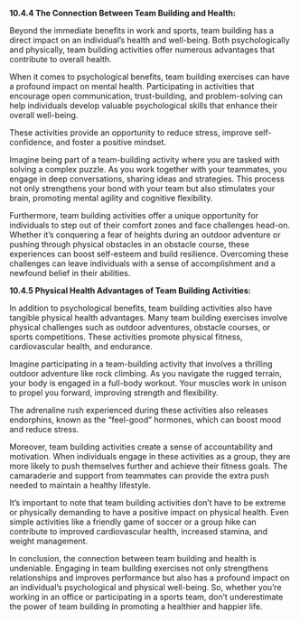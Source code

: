 **10.4.4 The Connection Between Team Building and Health:**

Beyond the immediate benefits in work and sports, team building has a direct impact on an individual’s health and well-being. Both psychologically and physically, team building activities offer numerous advantages that contribute to overall health.

When it comes to psychological benefits, team building exercises can have a profound impact on mental health. Participating in activities that encourage open communication, trust-building, and problem-solving can help individuals develop valuable psychological skills that enhance their overall well-being.

 These activities provide an opportunity to reduce stress, improve self-confidence, and  foster a positive mindset.

Imagine being part of a team-building activity where you are tasked with solving a complex puzzle. As you work together with your teammates, you engage in deep conversations, sharing ideas and strategies. This process not only strengthens your bond with your team but also stimulates your brain, promoting mental agility and cognitive flexibility.

Furthermore, team building activities offer a unique opportunity for individuals to step out of their comfort zones and face challenges head-on. Whether it’s conquering a fear of heights during an outdoor adventure or pushing through physical obstacles in an obstacle course, these experiences can boost self-esteem and build resilience. Overcoming these challenges can leave individuals with a sense of accomplishment and a newfound belief in their abilities.

**10.4.5 Physical Health Advantages of Team Building Activities:**

In addition to psychological benefits, team building activities also have tangible physical health advantages. Many team building exercises involve physical challenges such as outdoor adventures, obstacle courses, or sports competitions. These activities promote physical fitness, cardiovascular health, and endurance.

Imagine participating in a team-building activity that involves a thrilling outdoor adventure like rock climbing. As you navigate the rugged terrain, your body is engaged in a full-body workout. Your muscles work in unison to propel you forward, improving strength and flexibility. 

The adrenaline rush experienced during these activities also releases endorphins, known as the “feel-good” hormones, which can boost mood and reduce stress.

Moreover, team building activities create a sense of accountability and motivation. When individuals engage in these activities as a group, they are more likely to push themselves further and achieve their fitness goals. The camaraderie and support from teammates can provide the extra push needed to maintain a healthy lifestyle.

It’s important to note that team building activities don’t have to be extreme or physically demanding to have a positive impact on physical health. Even simple activities like a friendly game of soccer or a group hike can contribute to improved cardiovascular health, increased stamina, and weight management.

In conclusion, the connection between team building and health is undeniable. Engaging in team building exercises not only strengthens relationships and improves performance but also has a profound impact on an individual’s psychological and physical well-being. So, whether you’re working in an office or participating in a sports team, don’t underestimate the power of team building in promoting a healthier and happier life.

